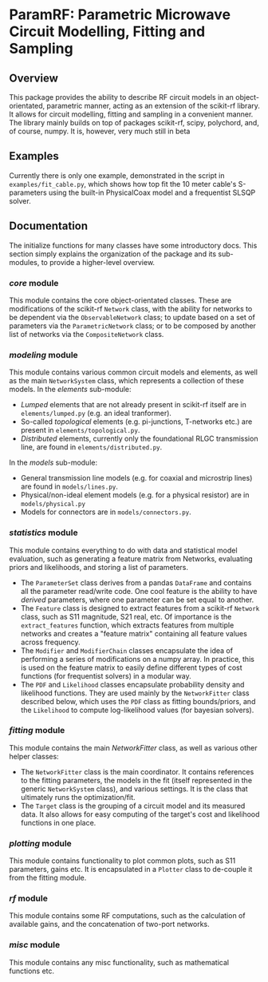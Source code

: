 # ParamRF: Parametric Microwave Circuit Modelling, Fitting and Sampling

## Overview

This package provides the ability to describe RF circuit models in an object-orientated, parametric manner, acting as an extension of the scikit-rf library. It allows for circuit modelling, fitting and sampling in a convenient manner. The library mainly builds on top of packages scikit-rf, scipy, polychord, and, of course, numpy. It is, however, very much still in beta

## Examples

Currently there is only one example, demonstrated in the script in `examples/fit_cable.py`, which shows how top fit the 10 meter cable's S-parameters using the built-in PhysicalCoax model and a frequentist SLSQP solver.


## Documentation
The initialize functions for many classes have some introductory docs. This section simply explains the organization of the package and its sub-modules, to provide a higher-level overview.

### _core_ module
This module contains the core object-orientated classes. These are modifications of the scikit-rf `Network` class, with the ability for networks to be dependent via the `ObservableNetwork` class; to update based on a set of parameters via the `ParametricNetwork` class; or to be composed by another list of networks via the `CompositeNetwork` class.

### _modeling_ module
This module contains various common circuit models and elements, as well as the main `NetworkSystem` class, which represents a collection of these models. 
In the _elements_ sub-module:
- _Lumped_ elements that are not already present in scikit-rf itself are in `elements/lumped.py` (e.g. an ideal tranformer).
- So-called _topological_ elements (e.g. pi-junctions, T-networks etc.) are present in `elements/topological.py`.
- _Distributed_ elements, currently only the foundational RLGC transmission line, are found in `elements/distributed.py`.

In the _models_ sub-module:
- General transmission line models (e.g. for coaxial and microstrip lines) are found in `models/lines.py`.
- Physical/non-ideal element models (e.g. for a physical resistor) are in `models/physical.py`
- Models for connectors are in `models/connectors.py`.

### _statistics_ module
This module contains everything to do with data and statistical model evaluation, such as generating a feature matrix from Networks, evaluating priors and likelihoods, and storing a list of parameters.
- The `ParameterSet` class derives from a pandas `DataFrame` and contains all the parameter read/write code. One cool feature is the ability to have _derived_ parameters, where one parameter can be set equal to another.
- The `Feature` class is designed to extract features from a scikit-rf `Network` class, such as S11 magnitude, S21 real, etc. Of importance is the `extract_features` function, which extracts features from multiple networks and creates a "feature matrix" containing all feature values across frequency.
- The `Modifier` and `ModifierChain` classes encapsulate the idea of performing a series of modifications on a numpy array. In practice, this is used on the feature matrix to easily define different types of cost functions (for frequentist solvers) in a modular way.
- The `PDF` and `Likelihood` classes encapsulate probability density and likelihood functions. They are used mainly by the `NetworkFitter` class described below, which uses the `PDF` class as fitting bounds/priors, and the `Likelihood` to compute log-likelihood values (for bayesian solvers).

### _fitting_ module
This module contains the main _NetworkFitter_ class, as well as various other helper classes:
- The `NetworkFitter` class is the main coordinator. It contains references to the fitting parameters, the models in the fit (itself represented in the generic `NetworkSystem` class), and various settings. It is the class that ultimately runs the optimization/fit.
- The `Target` class is the grouping of a circuit model and its measured data. It also allows for easy computing of the target's cost and likelihood functions in one place.

### _plotting_ module
This module contains functionality to plot common plots, such as S11 parameters, gains etc. It is encapsulated in a `Plotter` class to de-couple it from the fitting module.

### _rf_ module
This module contains some RF computations, such as the calculation of available gains, and the concatenation of two-port networks.

### _misc_ module
This module contains any misc functionality, such as mathematical functions etc.
